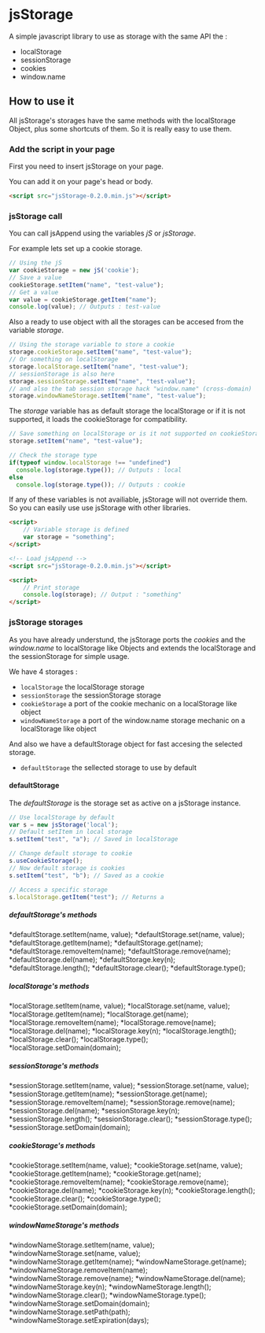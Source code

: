 # jsStorage
A simple javascript library to use as storage with the same API the :
 * localStorage
 * sessionStorage
 * cookies
 * window.name

## How to use it

All jsStorage's storages have the same methods with the localStorage Object, plus some shortcuts of them.
So it is really easy to use them.


### Add the script in your page

First you need to insert jsStorage on your page.

You can add it on your page's head or body.

```html
<script src="jsStorage-0.2.0.min.js"></script>
```


### jsStorage call

You can call jsAppend using the variables *jS* or *jsStorage*.

For example lets set up a cookie storage.

```javascript
// Using the jS
var cookieStorage = new jS('cookie');
// Save a value
cookieStorage.setItem("name", "test-value");
// Get a value
var value = cookieStorage.getItem("name");
console.log(value); // Outputs : test-value
```

Also a ready to use object with all the storages can be accesed from the variable *storage*.

```javascript
// Using the storage variable to store a cookie
storage.cookieStorage.setItem("name", "test-value");
// Or something on localStorage
storage.localStorage.setItem("name", "test-value");
// sessionStorage is also here
storage.sessionStorage.setItem("name", "test-value");
// and also the tab session storage hack "window.name" (cross-domain)
storage.windowNameStorage.setItem("name", "test-value");
```

The *storage* variable has as default storage the localStorage or if it is not supported,
it loads the cookieStorage for compatibility.

```javascript
// Save something on localStorage or is it not supported on cookieStorage
storage.setItem("name", "test-value");

// Check the storage type
if(typeof window.localStorage !== "undefined")
  console.log(storage.type()); // Outputs : local
else
  console.log(storage.type()); // Outputs : cookie
```

If any of these variables is not availiable, jsStorage will not override them. So you can easily use use jsStorage with other libraries.

```html
<script>
	// Variable storage is defined
	var storage = "something";
</script>

<!-- Load jsAppend -->
<script src="jsStorage-0.2.0.min.js"></script>

<script>
	// Print storage
	console.log(storage); // Output : "something"
</script> 
```


### jsStorage storages

As you have already understund, the jsStorage ports the *cookies* and the *window.name* to localStorage like Objects
and extends the localStorage and the sessionStorage for simple usage.

We have 4 storages :
* `localStorage` the localStorage storage
* `sessionStorage` the sessionStorage storage
* `cookieStorage` a port of the cookie mechanic on a localStorage like object
* `windowNameStorage` a port of the window.name storage mechanic on a localStorage like object

And also we have a defaultStorage object for fast accesing the selected storage.
* `defaultStorage` the sellected storage to use by default


#### defaultStorage

The *defaultStorage* is the storage set as active on a jsStorage instance.


```javascript
// Use localStorage by default
var s = new jsStorage('local');
// Default setItem in local storage
s.setItem("test", "a"); // Saved in localStorage

// Change default storage to cookie
s.useCookieStorage();
// Now default storage is cookies
s.setItem("test", "b"); // Saved as a cookie

// Access a specific storage
s.localStorage.getItem("test"); // Returns a
```

##### defaultStorage's methods

*defaultStorage.setItem(name, value);
*defaultStorage.set(name, value);
*defaultStorage.getItem(name);
*defaultStorage.get(name);
*defaultStorage.removeItem(name);
*defaultStorage.remove(name);
*defaultStorage.del(name);
*defaultStorage.key(n);
*defaultStorage.length();
*defaultStorage.clear();
*defaultStorage.type();


##### localStorage's methods

*localStorage.setItem(name, value);
*localStorage.set(name, value);
*localStorage.getItem(name);
*localStorage.get(name);
*localStorage.removeItem(name);
*localStorage.remove(name);
*localStorage.del(name);
*localStorage.key(n);
*localStorage.length();
*localStorage.clear();
*localStorage.type();
*localStorage.setDomain(domain);


##### sessionStorage's methods

*sessionStorage.setItem(name, value);
*sessionStorage.set(name, value);
*sessionStorage.getItem(name);
*sessionStorage.get(name);
*sessionStorage.removeItem(name);
*sessionStorage.remove(name);
*sessionStorage.del(name);
*sessionStorage.key(n);
*sessionStorage.length();
*sessionStorage.clear();
*sessionStorage.type();
*sessionStorage.setDomain(domain);


##### cookieStorage's methods

*cookieStorage.setItem(name, value);
*cookieStorage.set(name, value);
*cookieStorage.getItem(name);
*cookieStorage.get(name);
*cookieStorage.removeItem(name);
*cookieStorage.remove(name);
*cookieStorage.del(name);
*cookieStorage.key(n);
*cookieStorage.length();
*cookieStorage.clear();
*cookieStorage.type();
*cookieStorage.setDomain(domain);


##### windowNameStorage's methods

*windowNameStorage.setItem(name, value);
*windowNameStorage.set(name, value);
*windowNameStorage.getItem(name);
*windowNameStorage.get(name);
*windowNameStorage.removeItem(name);
*windowNameStorage.remove(name);
*windowNameStorage.del(name);
*windowNameStorage.key(n);
*windowNameStorage.length();
*windowNameStorage.clear();
*windowNameStorage.type();
*windowNameStorage.setDomain(domain);
*windowNameStorage.setPath(path);
*windowNameStorage.setExpiration(days);



